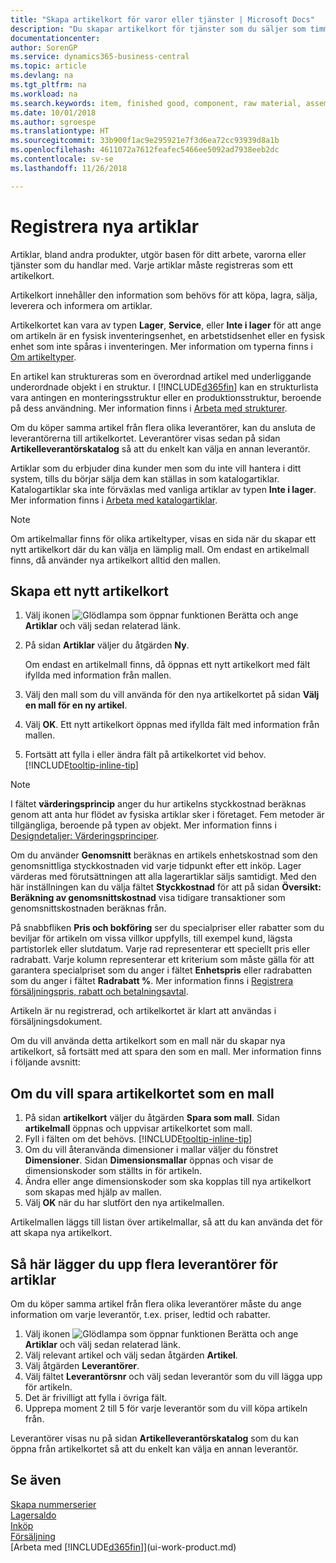 ```yaml
---
title: "Skapa artikelkort för varor eller tjänster | Microsoft Docs"
description: "Du skapar artikelkort för tjänster som du säljer som timmar och för fysiska produkter, till exempel monteringsartiklar, färdiga produkter, komponenter eller råmaterial som säljs från lagret."
documentationcenter: 
author: SorenGP
ms.service: dynamics365-business-central
ms.topic: article
ms.devlang: na
ms.tgt_pltfrm: na
ms.workload: na
ms.search.keywords: item, finished good, component, raw material, assembly item
ms.date: 10/01/2018
ms.author: sgroespe
ms.translationtype: HT
ms.sourcegitcommit: 33b900f1ac9e295921e7f3d6ea72cc93939d8a1b
ms.openlocfilehash: 4611072a7612feafec5466ee5092ad7938eeb2dc
ms.contentlocale: sv-se
ms.lasthandoff: 11/26/2018

---
```

# <a name="register-new-items"></a>Registrera nya artiklar
Artiklar, bland andra produkter, utgör basen för ditt arbete, varorna eller tjänster som du handlar med. Varje artiklar måste registreras som ett artikelkort.

Artikelkort innehåller den information som behövs för att köpa, lagra, sälja, leverera och informera om artiklar.

Artikelkortet kan vara av typen **Lager**, **Service**, eller **Inte i lager** för att ange om artikeln är en fysisk inventeringsenhet, en arbetstidsenhet eller en fysisk enhet som inte spåras i inventeringen. Mer information om typerna finns i [Om artikeltyper](inventory-about-item-types.md).

En artikel kan struktureras som en överordnad artikel med underliggande underordnade objekt i en struktur. I [!INCLUDE[d365fin](includes/d365fin_md.md)] kan en strukturlista vara antingen en monteringsstruktur eller en produktionsstruktur, beroende på dess användning. Mer information finns i [Arbeta med strukturer](inventory-how-work-BOMs.md).

Om du köper samma artikel från flera olika leverantörer, kan du ansluta de leverantörerna till artikelkortet. Leverantörer visas sedan på sidan **Artikelleverantörskatalog** så att du enkelt kan välja en annan leverantör.

Artiklar som du erbjuder dina kunder men som du inte vill hantera i ditt system, tills du börjar sälja dem kan ställas in som katalogartiklar. Katalogartiklar ska inte förväxlas med vanliga artiklar av typen **Inte i lager**. Mer information finns i [Arbeta med katalogartiklar](inventory-how-work-nonstock-items.md).  

> [!NOTE]  
> Om artikelmallar finns för olika artikeltyper, visas en sida när du skapar ett nytt artikelkort där du kan välja en lämplig mall. Om endast en artikelmall finns, då använder nya artikelkort alltid den mallen.

## <a name="to-create-a-new-item-card"></a>Skapa ett nytt artikelkort
1. Välj ikonen ![Glödlampa som öppnar funktionen Berätta](media/ui-search/search_small.png "Glödlampa som öppnar funktionen Berätta") och ange **Artiklar** och välj sedan relaterad länk.  
2. På sidan **Artiklar** väljer du åtgärden **Ny**.

    Om endast en artikelmall finns, då öppnas ett nytt artikelkort med fält ifyllda med information från mallen.
3. Välj den mall som du vill använda för den nya artikelkortet på sidan **Välj en mall för en ny artikel**.
4. Välj **OK**. Ett nytt artikelkort öppnas med ifyllda fält med information från mallen.
5. Fortsätt att fylla i eller ändra fält på artikelkortet vid behov. [!INCLUDE[tooltip-inline-tip](includes/tooltip-inline-tip_md.md)]

> [!NOTE]
> I fältet **värderingsprincip** anger du hur artikelns styckkostnad beräknas genom att anta hur flödet av fysiska artiklar sker i företaget. Fem metoder är tillgängliga, beroende på typen av objekt. Mer information finns i [Designdetaljer: Värderingsprinciper](design-details-costing-methods.md).
>
> Om du använder **Genomsnitt** beräknas en artikels enhetskostnad som den genomsnittliga styckkostnaden vid varje tidpunkt efter ett inköp. Lager värderas med förutsättningen att alla lagerartiklar säljs samtidigt. Med den här inställningen kan du välja fältet **Styckkostnad** för att på sidan **Översikt: Beräkning av genomsnittskostnad** visa tidigare transaktioner som genomsnittskostnaden beräknas från.

På snabbfliken **Pris och bokföring** ser du specialpriser eller rabatter som du beviljar för artikeln om vissa villkor uppfylls, till exempel kund, lägsta partistorlek eller slutdatum. Varje rad representerar ett speciellt pris eller radrabatt. Varje kolumn representerar ett kriterium som måste gälla för att garantera specialpriset som du anger i fältet **Enhetspris** eller radrabatten som du anger i fältet **Radrabatt %**. Mer information finns i [Registrera försäljningspris, rabatt och betalningsavtal](sales-how-record-sales-price-discount-payment-agreements.md).

Artikeln är nu registrerad, och artikelkortet är klart att användas i försäljningsdokument.

Om du vill använda detta artikelkort som en mall när du skapar nya artikelkort, så fortsätt med att spara den som en mall. Mer information finns i följande avsnitt:

## <a name="to-save-the-item-card-as-a-template"></a>Om du vill spara artikelkortet som en mall
1. På sidan **artikelkort** väljer du åtgärden **Spara som mall**. Sidan **artikelmall** öppnas och uppvisar artikelkortet som mall.
2. Fyll i fälten om det behövs. [!INCLUDE[tooltip-inline-tip](includes/tooltip-inline-tip_md.md)]
3. Om du vill återanvända dimensioner i mallar väljer du fönstret **Dimensioner**. Sidan **Dimensionsmallar** öppnas och visar de dimensionskoder som ställts in för artikeln.
4. Ändra eller ange dimensionskoder som ska kopplas till nya artikelkort som skapas med hjälp av mallen.
5. Välj **OK** när du har slutfört den nya artikelmallen.

Artikelmallen läggs till listan över artikelmallar, så att du kan använda det för att skapa nya artikelkort.

## <a name="to-set-up-multiple-vendors-for-an-item"></a>Så här lägger du upp flera leverantörer för artiklar  
Om du köper samma artikel från flera olika leverantörer måste du ange information om varje leverantör, t.ex. priser, ledtid och rabatter.  

1.  Välj ikonen ![Glödlampa som öppnar funktionen Berätta](media/ui-search/search_small.png "Glödlampa som öppnar funktionen Berätta") och ange **Artiklar** och välj sedan relaterad länk.  
2.  Välj relevant artikel och välj sedan åtgärden **Artikel**.  
3.  Välj åtgärden **Leverantörer**.  
4.  Välj fältet **Leverantörsnr** och välj sedan leverantör som du vill lägga upp för artikeln.  
5.  Det är frivilligt att fylla i övriga fält.  
6.  Upprepa moment 2 till 5 för varje leverantör som du vill köpa artikeln från.

Leverantörer visas nu på sidan **Artikelleverantörskatalog** som du kan öppna från artikelkortet så att du enkelt kan välja en annan leverantör.

## <a name="see-also"></a>Se även
[Skapa nummerserier](ui-create-number-series.md)  
[Lagersaldo](inventory-manage-inventory.md)  
[Inköp](purchasing-manage-purchasing.md)  
[Försäljning](sales-manage-sales.md)  
[Arbeta med [!INCLUDE[d365fin](includes/d365fin_md.md)]](ui-work-product.md)

